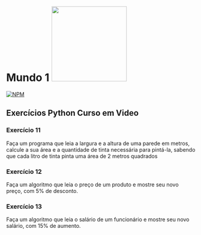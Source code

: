 # Mundo 1 <img src=https://user-images.githubusercontent.com/72528527/138975994-601d4ca0-4fe4-4c06-af4d-77f09c829a25.png width="200">

[![NPM](https://img.shields.io/npm/l/react)](https://github.com/brunolikma/Mundo1/blob/main/LICENSE)

## Exercícios Python Curso em Video

### **Exercício 11**
Faça um programa que leia a largura e a altura de uma parede em metros, calcule a sua área e a quantidade de tinta necessária para pintá-la, sabendo que cada litro de tinta pinta uma área de 2 metros quadrados

### **Exercício 12** 
Faça um algoritmo que leia o preço de um produto e mostre seu novo preço, com 5% de desconto.

### **Exercício 13** 
Faça um algoritmo que leia o salário de um funcionário e mostre seu novo salário, com 15% de aumento.
